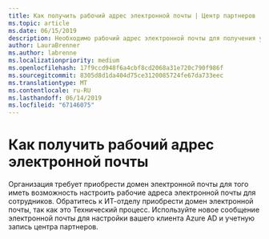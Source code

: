 ```yaml
---
title: Как получить рабочий адрес электронной почты | Центр партнеров
ms.topic: article
ms.date: 06/15/2019
description: Необходимо рабочий адрес электронной почты для получения учетной записи Azure AD в центре партнеров
author: LauraBrenner
ms.author: labrenne
ms.localizationpriority: medium
ms.openlocfilehash: 17f9ccd948f6a4cbf8cd2068a31e720c790f986f
ms.sourcegitcommit: 8305d8d1da404d75ce3120085724fe67da733eec
ms.translationtype: MT
ms.contentlocale: ru-RU
ms.lasthandoff: 06/14/2019
ms.locfileid: "67146075"
---
```

# <a name="how-to-get-a-work-email-address"></a>Как получить рабочий адрес электронной почты

Организация требует приобрести домен электронной почты для того иметь возможность настроить рабочие адреса электронной почты для сотрудников. Обратитесь к ИТ-отделу приобрести домен электронной почты, так как это Технический процесс. Используйте новое сообщение электронной почты для настройки вашего клиента Azure AD и учетную запись центра партнеров.
